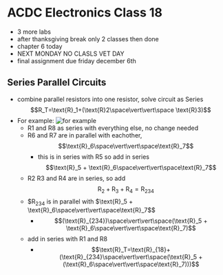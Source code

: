# ACDC Electronics Class 18
- 3 more labs
- after thanksgiving break only 2 classes then done
- chapter 6 today
- NEXT MONDAY NO CLASLS VET DAY
- final assignment due friday december 6th
## Series Parallel Circuits
- combine parallel resistors into one resistor, solve circuit as Series $$R_T=\text{R}_1+(\text{R}2\space\vert\vert\space \text{R}3)$$
- For example:
![for example](https://www.electronics-tutorials.ws/wp-content/uploads/2024/09/combination-series-parallel-circuits.jpg?fit=400%2C282)
  - R1 and R8 as series with everything else, no change needed
  - R6 and R7 are in parallel with eachother, $$\text{R}_6\space\vert\vert\space\text{R}_7$$
    - this is in series with R5 so add in series $$\text{R}_5 + \text{R}_6\space\vert\vert\space\text{R}_7$$
  - R2 R3 and R4 are in series, so add $$\text{R}_2+\text{R}_3+\text{R}_4 = \text{R}_{234}$$
  - $$\text{R}_{234}$ is in parallel with $\text{R}_5 + \text{R}_6\space\vert\vert\space\text{R}_7$$
    - $$(\text{R}_{234})\space\vert\vert\space(\text{R}_5 + \text{R}_6\space\vert\vert\space\text{R}_7)$$
  - add in series with R1 and R8
    - $$\text{R}_T=\text{R}_{18}+(\text{R}_{234}\space\vert\vert\space(\text{R}_5 + (\text{R}_6\space\vert\vert\space\text{R}_7)))$$

